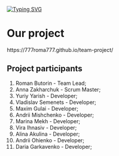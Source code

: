 [![Typing SVG](https://readme-typing-svg.herokuapp.com?font=Montserrat&weight=600&size=30&pause=1000&color=FD9222&background=1E18237F&center=true&width=435&lines=Not+Broken+Team)](https://git.io/typing-svg)

<h1>Our project</h1>
https://777roma777.github.io/team-project/



<h2>Project participants</h2>

1. Roman Butorin - Team Lead;
2. Anna Zakharchuk - Scrum Master;
3. Yuriy Yarish - Developer;
4. Vladislav Semenets - Developer;
5. Maxim Gulai - Developer;
6. Andrii Mishchenko - Developer;
7. Marina Mekh - Developer;
8. Vira Ihnasiv - Developer;
9. Alina Akulina - Developer;
10. Andrii Ohienko - Developer;
11. Daria Garkavenko - Developer;

